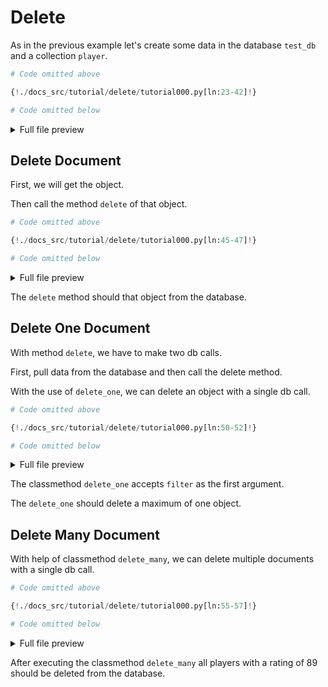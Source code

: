 # Delete

As in the previous example let's create some data in the database `test_db` and a collection `player`.

```python
# Code omitted above

{!./docs_src/tutorial/delete/tutorial000.py[ln:23-42]!}

# Code omitted below
```

<details>
<summary>Full file preview</summary>
```Python
{!./docs_src/tutorial/delete/tutorial000.py!}
```
</details>

## Delete Document

First, we will get the object.

Then call the method `delete` of that object.

```python
# Code omitted above

{!./docs_src/tutorial/delete/tutorial000.py[ln:45-47]!}

# Code omitted below
```

<details>
<summary>Full file preview</summary>
```Python
{!./docs_src/tutorial/delete/tutorial000.py!}
```
</details>

The `delete` method should that object from the database.

## Delete One Document

With method `delete`, we have to make two db calls.

First, pull data from the database and then call the delete method.

With the use of `delete_one`, we can delete an object with a single db call.

```python
# Code omitted above

{!./docs_src/tutorial/delete/tutorial000.py[ln:50-52]!}

# Code omitted below
```

<details>
<summary>Full file preview</summary>
```Python
{!./docs_src/tutorial/delete/tutorial000.py!}
```
</details>

The classmethod `delete_one` accepts `filter` as the first argument.

The `delete_one` should delete a maximum of one object.

## Delete Many Document

With help of classmethod `delete_many`, we can delete multiple documents with a single db call.

```python
# Code omitted above

{!./docs_src/tutorial/delete/tutorial000.py[ln:55-57]!}

# Code omitted below
```

<details>
<summary>Full file preview</summary>
```Python
{!./docs_src/tutorial/delete/tutorial000.py!}
```
</details>

After executing the classmethod `delete_many` all players with a rating of 89 should be deleted from the database.
